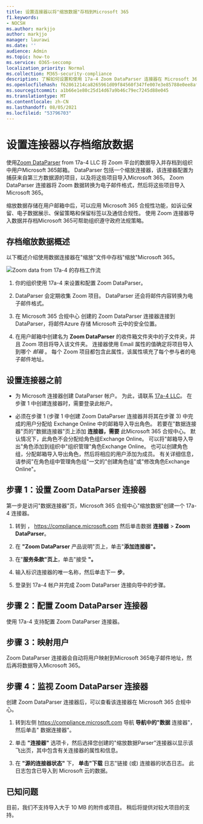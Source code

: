 ```yaml
---
title: 设置连接器以将"缩放数据"存档到Microsoft 365
f1.keywords:
- NOCSH
ms.author: markjjo
author: markjjo
manager: laurawi
ms.date: ''
audience: Admin
ms.topic: how-to
ms.service: O365-seccomp
localization_priority: Normal
ms.collection: M365-security-compliance
description: 了解如何设置和使用 17a-4 Zoom DataParser 连接器在 Microsoft 365 中导入和存档 Zoom 数据。
ms.openlocfilehash: f62861214ca8265961d09f84560f347fe007e3e85788e0ee8af2bd30fbedb00c
ms.sourcegitcommit: a1b66e1e80c25d14d67a9b46c79ec7245d88e045
ms.translationtype: MT
ms.contentlocale: zh-CN
ms.lasthandoff: 08/05/2021
ms.locfileid: "53796703"
---
```

# <a name="set-up-a-connector-to-archive-zoom-data"></a>设置连接器以存档缩放数据

使用[Zoom DataParser](https://www.17a-4.com/dataparser/) from 17a-4 LLC 将 Zoom 平台的数据导入并存档到组织中用户Microsoft 365邮箱。 DataParser 包括一个缩放连接器，该连接器配置为捕获来自第三方数据源的项目，以及将这些项目导入Microsoft 365。 Zoom DataParser 连接器将 Zoom 数据转换为电子邮件格式，然后将这些项目导入 Microsoft 365。

缩放数据存储在用户邮箱中后，可以应用 Microsoft 365 合规性功能，如诉讼保留、电子数据展示、保留策略和保留标签以及通信合规性。 使用 Zoom 连接器导入数据并存档Microsoft 365可帮助组织遵守政府法规策略。

## <a name="overview-of-archiving-zoom-data"></a>存档缩放数据概述

以下概述介绍使用数据连接器在"缩放"文件中存档"缩放"Microsoft 365。

![Zoom data from 17a-4 的存档工作流](../media/ZoomDataParserConnectorWorkflow.png)

1. 你的组织使用 17a-4 来设置和配置 Zoom DataParser。

2. DataParser 会定期收集 Zoom 项目。 DataParser 还会将邮件内容转换为电子邮件格式。

3. 在 Microsoft 365 合规中心 创建的 Zoom DataParser 连接器连接到 DataParser，将邮件Azure 存储 Microsoft 云中的安全位置。

4. 在用户邮箱中创建名为 **Zoom DataParser** 的收件箱文件夹中的子文件夹，并且 Zoom 项目将导入该文件夹。 连接器使用 Email 属性的值确定将项目导入到哪个 *邮箱* 。 每个 Zoom 项目都包含此属性，该属性填充了每个参与者的电子邮件地址。

## <a name="before-you-set-up-a-connector"></a>设置连接器之前

- 为 Microsoft 连接器创建 DataParser 帐户。 为此，请联系 [17a-4 LLC](https://www.17a-4.com/contact/)。 在步骤 1 中创建连接器时，需要登录此帐户。

- 必须在步骤 1 (步骤 1 中创建 Zoom DataParser 连接器并将其在步骤 3) 中完成的用户分配给 Exchange Online 中的邮箱导入导出角色。 若要在"数据连接器"页的"数据连接器"页上添加 **连接器，需要** 此Microsoft 365 合规中心。 默认情况下，此角色不会分配给角色组Exchange Online。 可以将"邮箱导入导出"角色添加到组织中"组织管理"角色Exchange Online。 也可以创建角色组，分配邮箱导入导出角色，然后将相应的用户添加为成员。 有关详细信息，请参阅"在角色[](/Exchange/permissions-exo/role-groups#create-role-groups)组中管理角色组[](/Exchange/permissions-exo/role-groups#modify-role-groups)"一文的"创建角色组"或"修改角色Exchange Online"。

## <a name="step-1-set-up-a-zoom-dataparser-connector"></a>步骤 1：设置 Zoom DataParser 连接器

第一步是访问"数据连接器"页，Microsoft 365 合规中心"缩放数据"创建一个 17a-4 连接器。

1. 转到 ， <https://compliance.microsoft.com> 然后单击数据 **连接器**  >  **Zoom DataParser**。

2. 在 **"Zoom DataParser** 产品说明"页上，单击"**添加连接器"。**

3. 在"**服务条款"页上**，单击"接受 **"。**

4. 输入标识连接器的唯一名称，然后单击下一 **步**。

5. 登录到 17a-4 帐户并完成 Zoom DataParser 连接向导中的步骤。

## <a name="step-2-configure-the-zoom-dataparser-connector"></a>步骤 2：配置 Zoom DataParser 连接器

使用 17a-4 支持配置 Zoom DataParser 连接器。

## <a name="step-3-map-users"></a>步骤 3：映射用户

Zoom DataParser 连接器会自动将用户映射到Microsoft 365电子邮件地址，然后再将数据导入Microsoft 365。

## <a name="step-4-monitor-the-zoom-dataparser-connector"></a>步骤 4：监视 Zoom DataParser 连接器

创建 Zoom DataParser 连接器后，可以查看该连接器在 Microsoft 365 合规中心。

1. 转到左侧 <https://compliance.microsoft.com> 导航 **导航中的"数据** 连接器"，然后单击" 数据连接器"。

2. 单击 **"连接器"** 选项卡，然后选择您创建的"缩放数据Parser"连接器以显示该飞出页，其中包含有关连接器的属性和信息。

3. 在 **"源的连接器状态"** 下， **单击"下载** 日志"链接 (或) 连接器的状态日志。 此日志包含已导入到 Microsoft 云的数据。

## <a name="known-issues"></a>已知问题

目前，我们不支持导入大于 10 MB 的附件或项目。 稍后将提供对较大项目的支持。
